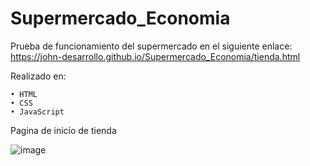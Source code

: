 # Supermercado_Economia
Prueba de funcionamiento del supermercado en el siguiente enlace: https://john-desarrollo.github.io/Supermercado_Economia/tienda.html 

Realizado en:

    • HTML
    • CSS
    • JavaScript 

Pagina de inicio de tienda

![image](https://github.com/john-desarrollo/Supermercado_Economia/assets/95327960/0c1f9ec7-a9dd-4663-97ff-136d82bda1f0)


